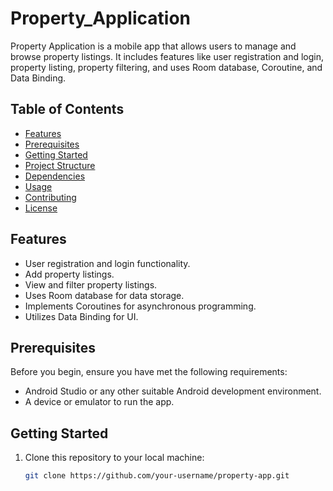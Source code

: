 # Property_Application

Property Application is a mobile app that allows users to manage and browse property listings. It includes features like user registration and login, property listing, property filtering, and uses Room database, Coroutine, and Data Binding.

## Table of Contents

- [Features](#features)
- [Prerequisites](#prerequisites)
- [Getting Started](#getting-started)
- [Project Structure](#project-structure)
- [Dependencies](#dependencies)
- [Usage](#usage)
- [Contributing](#contributing)
- [License](#license)

## Features

- User registration and login functionality.
- Add property listings.
- View and filter property listings.
- Uses Room database for data storage.
- Implements Coroutines for asynchronous programming.
- Utilizes Data Binding for UI.

## Prerequisites

Before you begin, ensure you have met the following requirements:

- Android Studio or any other suitable Android development environment.
- A device or emulator to run the app.

## Getting Started

1. Clone this repository to your local machine:

   ```bash
   git clone https://github.com/your-username/property-app.git
